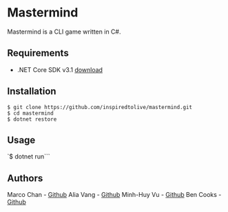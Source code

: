 # Mastermind
Mastermind is a CLI game written in C#.

## Requirements
* .NET Core SDK v3.1 [download](https://dotnet.microsoft.com/download)

## Installation
```
$ git clone https://github.com/inspiredtolive/mastermind.git
$ cd mastermind
$ dotnet restore
```

## Usage
`$ dotnet run```

## Authors
Marco Chan - [Github](https://github.com/inspiredtolive)
Alia Vang - [Github](https://github.com/aliavang)
Minh-Huy Vu - [Github](https://github.com/Miuywu)
Ben Cooks - [Github](https://github.com/benjamesian)
